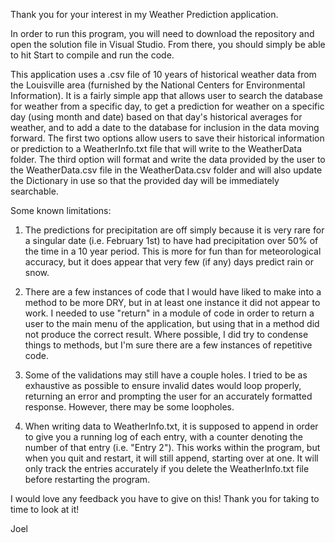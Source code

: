 Thank you for your interest in my Weather Prediction application. 

In order to run this program, you will need to download the repository and open the solution file in Visual Studio. From there, you should simply be able to hit Start to compile and run the code. 

This application uses a .csv file of 10 years of historical weather data from the Louisville area (furnished by the National Centers for Environmental Information). It is a fairly simple app that allows user to search the database for weather from a specific day, to get a prediction for weather on a specific day (using month and date) based on that day's historical averages for weather, and to add a date to the database for inclusion in the data moving forward. The first two options allow users to save their historical information or prediction to a WeatherInfo.txt file that will write to the WeatherData folder. The third option will format and write the data provided by the user to the WeatherData.csv file in the WeatherData.csv folder and will also update the Dictionary in use so that the provided day will be immediately searchable. 

Some known limitations: 

1. The predictions for precipitation are off simply because it is very rare for a singular date (i.e. February 1st) to have had precipitation over 50% of the time in a 10 year period. This is more for fun than for meteorological accuracy, but it does appear that very few (if any) days predict rain or snow.

2. There are a few instances of code that I would have liked to make into a method to be more DRY, but in at least one instance it did not appear to work. I needed to use "return" in a module of code in order to return a user to the main menu of the application, but using that in a method did not produce the correct result. Where possible, I did try to condense things to methods, but I'm sure there are a few instances of repetitive code. 

3. Some of the validations may still have a couple holes. I tried to be as exhaustive as possible to ensure invalid dates would loop properly, returning an error and prompting the user for an accurately formatted response. However, there may be some loopholes.

4. When writing data to WeatherInfo.txt, it is supposed to append in order to give you a running log of each entry, with a counter denoting the number of that entry (i.e. "Entry 2"). This works within the program, but when you quit and restart, it will still append, starting over at one. It will only track the entries accurately if you delete the WeatherInfo.txt file before restarting the program.

I would love any feedback you have to give on this! Thank you for taking to time to look at it!

Joel
